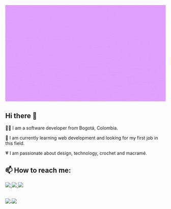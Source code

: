 <p align="center">
  <img src="Banner/my_banner.gif">
</p>

## Hi there 👋

👩‍💻  I am a software developer from Bogotá, Colombia.


🌱  I am currently learning web development and looking for my first job in this field.


💗 I am passionate about design, technology, crochet and macramé.


## 📫 How to reach me:

<a href="https://www.linkedin.com/in/lady-marcela-sanchez-moreno/">
  <img src="https://img.shields.io/badge/LinkedIn-0077B5?style=for-the-badge&logo=linkedin&logoColor=white" />
</a>
<a href="https://twitter.com/MarceWp15">
  <img src="https://img.shields.io/badge/Twitter-1DA1F2?style=for-the-badge&logo=twitter&logoColor=white" />
</a>
<a href="https://www.instagram.com/marce_wp/">
  <img src="https://img.shields.io/badge/Instagram-E4405F?style=for-the-badge&logo=instagram&logoColor=white" />
</a>

##

<a href="httphttps://img.shields.io/badge/Instagram-E4405F?style=for-the-badge&logo=instagram&logoColor=whiteom/marcewp15/github-readme-stats">
  <img align="center" src="https://github-readme-stats.vercel.app/api?username=marcewp15&count_private=true&show_icons=true&theme=buefy" />
</a>
<a href="https://github.com/marcewp15/github-readme-stats">
  <img align="center" src="https://github-readme-stats.vercel.app/api/top-langs/?username=marcewp15&layout=compact&theme=buefy" />
</a>

<!--
**marcewp15/marcewp15** is a ✨ _special_ ✨ repository because its `README.md` (this file) appears on your GitHub profile.

Here are some ideas to get you started:

- 🔭 I’m currently working on ...
- 🌱 I’m currently learning ...
- 👯 I’m looking to collaborate on ...
- 🤔 I’m looking for help with ...
- 💬 Ask me about ...
- 📫 How to reach me: ...
- 😄 Pronouns: ...
- ⚡ Fun fact: ...
-->
